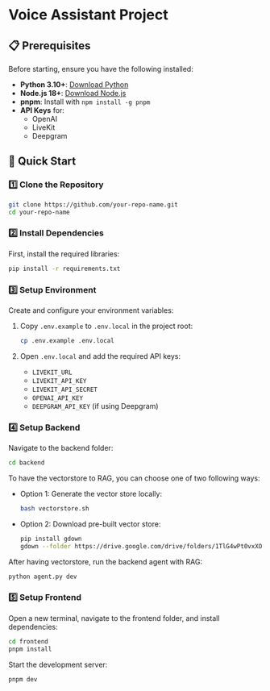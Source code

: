 # Voice Assistant Project


## 📋 Prerequisites
Before starting, ensure you have the following installed:

- **Python 3.10+**: [Download Python](https://www.python.org/downloads/)
- **Node.js 18+**: [Download Node.js](https://nodejs.org/)
- **pnpm**: Install with `npm install -g pnpm`
- **API Keys** for:
  - OpenAI
  - LiveKit
  - Deepgram

## 🚀 Quick Start

### 1️⃣ Clone the Repository

```sh
git clone https://github.com/your-repo-name.git
cd your-repo-name
```

### 2️⃣ Install Dependencies

First, install the required libraries:

```sh
pip install -r requirements.txt
```

### 3️⃣ Setup Environment

Create and configure your environment variables:

1. Copy `.env.example` to `.env.local` in the project root:
   ```sh
   cp .env.example .env.local
   ```

2. Open `.env.local` and add the required API keys:
   - `LIVEKIT_URL`
   - `LIVEKIT_API_KEY`
   - `LIVEKIT_API_SECRET`
   - `OPENAI_API_KEY`
   - `DEEPGRAM_API_KEY` (if using Deepgram)

### 4️⃣ Setup Backend

Navigate to the backend folder:

```sh
cd backend
```

To have the vectorstore to RAG, you can choose one of two following ways:
- Option 1: Generate the vector store locally:
  ```sh
  bash vectorstore.sh
  ```
- Option 2: Download pre-built vector store:
  ```sh
  pip install gdown
  gdown --folder https://drive.google.com/drive/folders/1TlG4wPt0vxXO938jI3UMDO270ttn-VNk?usp=sharing
  ```

After having vectorstore, run the backend agent with RAG:
```sh
python agent.py dev
```

### 5️⃣ Setup Frontend

Open a new terminal, navigate to the frontend folder, and install dependencies:

```sh
cd frontend
pnpm install
```

Start the development server:
```sh
pnpm dev
```